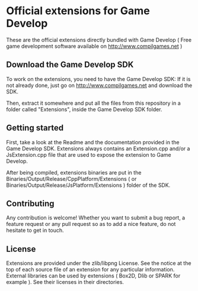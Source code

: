 Official extensions for Game Develop
====================================

These are the official extensions directly bundled with Game Develop ( Free game development
software available on http://www.compilgames.net )


Download the Game Develop SDK
-----------------------------

To work on the extensions, you need to have the Game Develop SDK:
If it is not already done, just go on http://www.compilgames.net and download the SDK.

Then, extract it somewhere and put all the files from this repository in a folder 
called "Extensions", inside the Game Develop SDK folder.

Getting started
---------------

First, take a look at the Readme and the documentation provided in the Game Develop SDK.
Extensions always contains an Extension.cpp and/or a JsExtension.cpp file that are used
to expose the extension to Game Develop. 

After being compiled, extensions binaries are put in the Binaries/Output/Release/CppPlatform/Extensions
( or Binaries/Output/Release/JsPlatform/Extensions ) folder of the SDK.

Contributing
------------

Any contribution is welcome! Whether you want to submit a bug report, a feature request 
or any pull request so as to add a nice feature, do not hesitate to get in touch.

License
-------

Extensions are provided under the zlib/libpng License.
See the notice at the top of each source file of an extension for any particular information.
External libraries can be used by extensions ( Box2D, Dlib or SPARK for example ). See their
licenses in their directories.